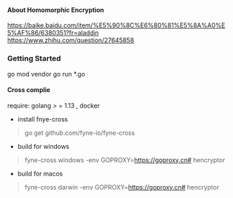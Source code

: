 #### About  Homomorphic Encryption  
https://baike.baidu.com/item/%E5%90%8C%E6%80%81%E5%8A%A0%E5%AF%86/6380351?fr=aladdin  
https://www.zhihu.com/question/27645858  

### Getting Started  
 go mod vendor 
 go run *.go 

#### Cross complie  
require: golang > = 1.13 , docker 
- install fnye-cross 
> go get github.com/fyne-io/fyne-cross 
- build for windows
> fyne-cross windows -env GOPROXY=https://goproxy.cn# hencryptor 

- build for macos
> fyne-cross darwin -env GOPROXY=https://goproxy.cn# hencryptor